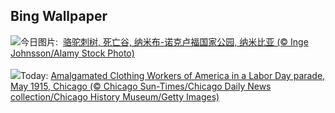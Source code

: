 ## Bing Wallpaper
![](https://www.bing.com/th?id=OHR.DeadvleiTrees_ZH-CN0967414858_UHD.jpg&w=1000)今日图片: &nbsp;[骆驼刺树, 死亡谷, 纳米布-诺克卢福国家公园, 纳米比亚 (© Inge Johnsson/Alamy Stock Photo)](https://www.bing.com/th?id=OHR.DeadvleiTrees_ZH-CN0967414858_UHD.jpg)
<br><br/>
![](https://www.bing.com/th?id=OHR.LaborDayChicago_EN-US3947410593_UHD.jpg&w=1000)Today: [Amalgamated Clothing Workers of America in a Labor Day parade, May 1915, Chicago (© Chicago Sun-Times/Chicago Daily News collection/Chicago History Museum/Getty Images)](https://www.bing.com/th?id=OHR.LaborDayChicago_EN-US3947410593_UHD.jpg)
<br><br/>
